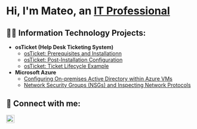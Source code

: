 <h1>Hi, I'm Mateo, an <a href="https://www.linkedin.com/in/mateo-arenas-aa8aa0313/"> IT Professional</a>
<h2>👨‍💻 Information Technology Projects:</h2>

- <b>osTicket (Help Desk Ticketing System)</b>
  - [osTicket: Prerequisites and Installationn](https://github.com/mateoa7/Algorithms-Practice)
  - [osTicket: Post-Installation Configuration](https://github.com/mateoa7/-post-install-config) 
  - [osTicket: Ticket Lifecycle Example](https://github.com/mateoa7/ticket-lifecycle) 
- <b>Microsoft Azure</b>
  - [Configuring On-premises Active Directory within Azure VMs](https://github.com/mateoa7/configure-ad) 
  - [Network Security Groups (NSGs) and Inspecting Network Protocols](https://github.com/mateoa7/azure-network-protocols)
<h2> 🤳 Connect with me:</h2>

[<img align="left" alt="JoshMadakor | LinkedIn" width="22px" src="https://cdn.jsdelivr.net/npm/simple-icons@v3/icons/linkedin.svg" />][linkedin]

[linkedin]: https://www.linkedin.com/in/mateo-arenas-aa8aa0313/
